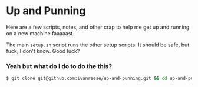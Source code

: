 # Up and Punning

Here are a few scripts, notes, and other crap to help me get up and running on
a new machine faaaaast.

The main `setup.sh` script runs the other setup scripts. It should be safe, but
fuck, I don't know. Good luck?

### Yeah but what do I do to do the this?

```bash
$ git clone git@github.com:ivanreese/up-and-punning.git && cd up-and-punning && bash setup.sh
```
